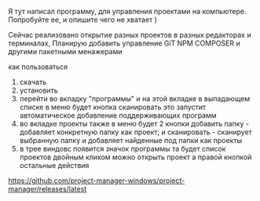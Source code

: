 Я тут написал программу, для управления проектами на компьютере.
Попробуйте ее, и опишите чего не хватает )

Сейчас реализовано открытие разных проектов в разных редакторах и терминалах,
Планирую добавить управление GiT NPM COMPOSER и другими пакетными менажерами

как пользоваться 
1) скачать 
2) установить 
3) перейти во вкладку "программы" и на этой вкладке в выпадающем списке в меню будет кнопка сканировать это запустит автоматическое добавление поддерживающих программ 
4) во вкладке проекты также в меню будет 2 кнопки добавить папку - добавляет конкретную папку как проект; и сканировать - сканирует выбранную папку и добавляет найденные под папки как проекты
5) в трее виндовс появится значок программы та будет список проектов двойным кликом можно открыть проект а правой кнопкой остальные действия

https://github.com/project-manager-windows/project-manager/releases/latest


[//]: # (Менять версию тут release/app/package.json)
